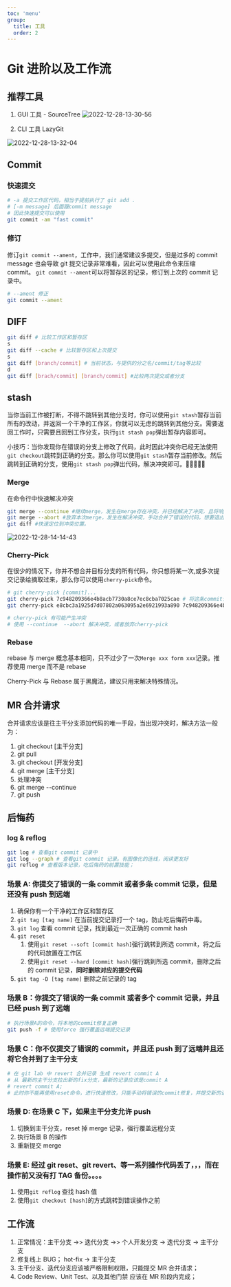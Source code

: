 ```yaml
---
toc: 'menu'
group:
  title: 工具
  order: 2
---
```


# Git 进阶以及工作流

## 推荐工具

1. GUI 工具 - SourceTree
   ![2022-12-28-13-30-56](https://public-abr.oss-cn-hangzhou.aliyuncs.com/2022-12-28-13-30-56_00a95bcc.png)

2. CLI 工具 LazyGit

![2022-12-28-13-32-04](https://public-abr.oss-cn-hangzhou.aliyuncs.com/2022-12-28-13-32-04_08cd93ea.png)

## Commit

### 快速提交

```bash
# -a 提交工作区代码，相当于提前执行了 git add .
# [-m message] 后面跟commit message
# 因此快速提交可以使用
git commit -am "fast commit"
```

### 修订

修订`git commit --ament`，工作中，我们通常建议多提交，但是过多的 commit message 也会导致 git 提交记录非常难看，因此可以使用此命令来压缩 commit。
`git commit --ament`可以将暂存区的记录，修订到上次的 commit 记录中。

```bash
# --ament 修正
git commit --ament
```

## DIFF

```bash
git diff # 比较工作区和暂存区
s
git diff --cache # 比较暂存区和上次提交
s
git diff [branch/commit] # 当前状态，与提供的分之名/commit/tag等比较
d
git diff [brach/commit] [branch/commit] #比较两次提交或者分支
```

## stash

当你当前工作被打断，不得不跳转到其他分支时，你可以使用`git stash`暂存当前所有的改动，并返回一个干净的工作区，你就可以无虑的跳转到其他分支。需要返回工作时，只需要且回到工作分支，执行`git stash pop`弹出暂存内容即可。

小技巧：当你发现你在错误的分支上修改了代码，此时因此冲突你已经无法使用`git checkout`跳转到正确的分支。那么你可以使用`git stash`暂存当前修改。然后跳转到正确的分支，使用`git stash pop`弹出代码，解决冲突即可。🎉🎉🎉🎉🎉

### Merge

在命令行中快速解决冲突

```bash
git merge --continue #继续merge，发生在merge存在冲突，并已经解决了冲突，且将响应的文件已经提交到了暂存区。通过 continue 继续合并代码
git merge --abort #放弃本次merge，发生在解决冲突，手动合并了错误的代码，想要退出merge时，执行后，一切都没有发生。
git diff #快速定位到冲突位置。
```

![2022-12-28-14-14-43](https://public-abr.oss-cn-hangzhou.aliyuncs.com/2022-12-28-14-14-43_24a02f15.png)

### Cherry-Pick

在很少的情况下，你并不想合并目标分支的所有代码，你只想将某一次,或多次提交记录给摘取过来，那么你可以使用`cherry-pick`命令。

```bash
# git cherry-pick [commit]...
git cherry-pick 7c948209366e4b8acb7730a8ce7ec8cba7025cae # 将这条commit记录cherry-pick到当前分支
git cherry-pick e8cbc3a1925d7d07802a063095a2e6921993a890 7c948209366e4b8acb7730a8ce7ec8cba7025cae # 后面可以跟多个提交记录

# cherry-pick 有可能产生冲突
# 使用 --continue  --abort 解决冲突，或者放弃cherry-pick
```

### Rebase

rebase 与 merge 概念基本相同，只不过少了一次`Merge xxx form xxx`记录。推荐使用 merge 而不是 rebase

Cherry-Pick 与 Rebase 属于黑魔法，建议只用来解决特殊情况。

## MR 合并请求

合并请求应该是往主干分支添加代码的唯一手段，当出现冲突时，解决方法一般为：

1. git checkout [主干分支]
2. git pull
3. git checkout [开发分支]
4. git merge [主干分支]
5. 处理冲突
6. git merge --continue
7. git push

## 后悔药

### log & reflog

```bash
git log # 查看git commit 记录中
git log --graph # 查看git commit 记录。有图像化的连线，阅读更友好
git reflog # 查看版本记录，吃后悔药的前置技能；
```

### 场景 A: 你提交了错误的一条 commit 或者多条 commit 记录，但是还没有 push 到远端

1. 确保你有一个干净的工作区和暂存区
2. `git tag [tag name]` 在当前提交记录打一个 tag，防止吃后悔药中毒。
3. `git log` 查看 commit 记录，找到最近一次正确的 commit hash
4. `git reset`
   1. 使用`git reset --soft [commit hash]`强行跳转到所选 commit，将之后的代码放置在工作区
   1. 使用`git reset --hard [commit hash]`强行跳到所选 commit，删除之后的 commit 记录，**同时删除对应的提交代码**
5. `git tag -D [tag name]` 删除之前记录的 tag

### 场景 B：你提交了错误的一条 commit 或者多个 commit 记录，并且已经 push 到了远端

```bash
# 执行场景A的命令，将本地的commit修复正确
git push -f # 使用force 强行覆盖远端提交记录
```

### 场景 C：你不仅提交了错误的 commit，并且还 push 到了远端并且还将它合并到了主干分支

```bash
# 在 git lab 中 revert 合并记录 生成 revert commit A
# 从 最新的主干分支拉出新的fix分支，最新的记录应该是commit A
# revert commit A;
# 此时你不能再使用reset命令，进行快速修改，只能手动将错误的commit修复，并提交新的记录
```

### 场景 D: 在场景 C 下，如果主干分支允许 push

1. 切换到主干分支，reset 掉 merge 记录，强行覆盖远程分支
2. 执行场景 B 的操作
3. 重新提交 merge

### 场景 E: 经过 git reset、git revert、等一系列操作代码丢了，，，而在操作前又没有打 TAG 备份。。。。

1. 使用`git reflog` 查找 hash 值
2. 使用`git checkout [hash]`的方式跳转到错误操作之前

## 工作流

1. 正常情况：主干分支 ->> 迭代分支 ->> 个人开发分支 -> 迭代分支 -> 主干分支
2. 修复线上 BUG； hot-fix -> 主干分支
3. 主干分支、迭代分支应该被严格限制权限，只能提交 MR 合并请求；
4. Code Review、Unit Test、以及其他门禁 应该在 MR 阶段内完成；
